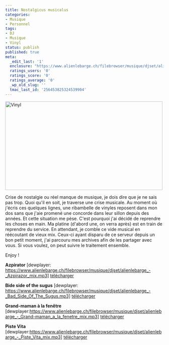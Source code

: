 ```yaml
---
title: Nostalgicus musicalus
categories:
- Musique
- Personnel
tags:
- DJ
- Musique
- Vinyl
status: publish
published: true
meta:
  _edit_last: '1'
  enclosure: "https://www.alienlebarge.ch/filebrowser/musique/djset/alienlebarge_-_Piste_Vita_mix.mp3\r\n23504683\r\naudio/mpeg\r\n"
  ratings_users: '0'
  ratings_score: '0'
  ratings_average: '0'
  _wp_old_slug: ''
  tmac_last_id: '256453825324539904'
---
```

<a title="Vinyl de alienlebarge, sur Flickr" href="https://www.flickr.com/photos/alienlebarge/3180520996/"><img src="https://farm4.static.flickr.com/3470/3180520996_a011c2bb3e.jpg" alt="Vinyl" width="500" height="281" /></a>

Crise de nostalgie ou réel manque de musique, je dois dire que je ne sais pas trop. Quoi qu'il en soit, je traverse une crise musicale. Au moment où j'écris ces quelques lignes, une ribambelle de vinyles reposent dans mon dos sans que j'aie promené une concorde dans leur sillon depuis des années. Et cette situation me pèse. C'est pourquoi j'ai décidé de reprendre les choses en main. Ma platine (d'abord une, on verra après) est en train de reprendre du service. En attendant, je comble ce vide musical en réécoutant de vieux mix. Ceux-ci ayant disparu de ce serveur depuis un bon petit moment, j'ai parcouru mes archives afin de les partager avec vous. Si vous voulez, on peut suivre le traitement ensemble.

Enjoy !

<!--more-->

<strong>Azpirator</strong>
[dewplayer: https://www.alienlebarge.ch/filebrowser/musique/djset/alienlebarge_-_Azpirazor_mix.mp3]
<a href="https://www.alienlebarge.ch/filebrowser/musique/djset/alienlebarge_-_Azpirazor_mix.mp3">télécharger</a>

<strong>Bide side of the sugus</strong>
[dewplayer: https://www.alienlebarge.ch/filebrowser/musique/djset/alienlebarge_-_Bad_Side_Of_The_Sugus.mp3]
<a href="https://www.alienlebarge.ch/filebrowser/musique/djset/alienlebarge_-_Bad_Side_Of_The_Sugus.mp3">télécharger</a>

<strong>Grand-maman à la fenêtre</strong>
[dewplayer:https://www.alienlebarge.ch/filebrowser/musique/djset/alienlebarge_-_Grand-maman_a_la_fenetre_mix.mp3]
<a href="https://www.alienlebarge.ch/filebrowser/musique/djset/alienlebarge_-_Grand-maman_a_la_fenetre_mix.mp3">télécharger</a>

<strong>Piste Vita</strong>
[dewplayer:https://www.alienlebarge.ch/filebrowser/musique/djset/alienlebarge_-_Piste_Vita_mix.mp3]
<a href="https://www.alienlebarge.ch/filebrowser/musique/djset/alienlebarge_-_Piste_Vita_mix.mp3">télécharger</a>
